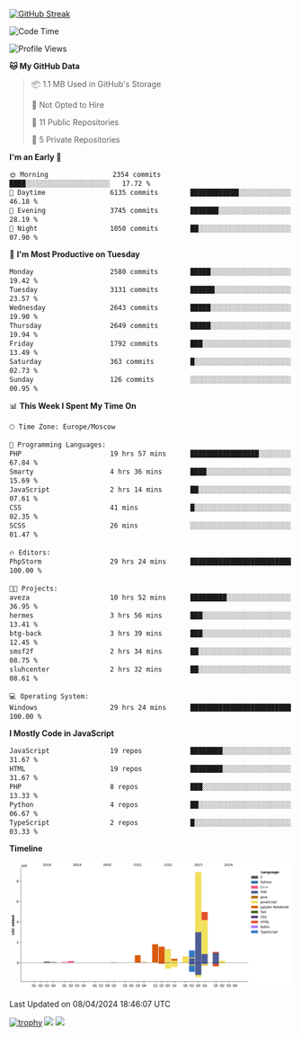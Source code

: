 [![GitHub Streak](https://github-readme-streak-stats.herokuapp.com/?user=yogik10)](https://git.io/streak-stats)
<!--START_SECTION:waka-->
![Code Time](http://img.shields.io/badge/Code%20Time-409%20hrs%204%20mins-blue)

![Profile Views](http://img.shields.io/badge/Profile%20Views-0-blue)

**🐱 My GitHub Data** 

> 📦 1.1 MB Used in GitHub's Storage 
 > 
> 🚫 Not Opted to Hire
 > 
> 📜 11 Public Repositories 
 > 
> 🔑 5 Private Repositories 
 > 
**I'm an Early 🐤** 

```text
🌞 Morning                2354 commits        ████░░░░░░░░░░░░░░░░░░░░░   17.72 % 
🌆 Daytime                6135 commits        ████████████░░░░░░░░░░░░░   46.18 % 
🌃 Evening                3745 commits        ███████░░░░░░░░░░░░░░░░░░   28.19 % 
🌙 Night                  1050 commits        ██░░░░░░░░░░░░░░░░░░░░░░░   07.90 % 
```
📅 **I'm Most Productive on Tuesday** 

```text
Monday                   2580 commits        █████░░░░░░░░░░░░░░░░░░░░   19.42 % 
Tuesday                  3131 commits        ██████░░░░░░░░░░░░░░░░░░░   23.57 % 
Wednesday                2643 commits        █████░░░░░░░░░░░░░░░░░░░░   19.90 % 
Thursday                 2649 commits        █████░░░░░░░░░░░░░░░░░░░░   19.94 % 
Friday                   1792 commits        ███░░░░░░░░░░░░░░░░░░░░░░   13.49 % 
Saturday                 363 commits         █░░░░░░░░░░░░░░░░░░░░░░░░   02.73 % 
Sunday                   126 commits         ░░░░░░░░░░░░░░░░░░░░░░░░░   00.95 % 
```


📊 **This Week I Spent My Time On** 

```text
🕑︎ Time Zone: Europe/Moscow

💬 Programming Languages: 
PHP                      19 hrs 57 mins      █████████████████░░░░░░░░   67.84 % 
Smarty                   4 hrs 36 mins       ████░░░░░░░░░░░░░░░░░░░░░   15.69 % 
JavaScript               2 hrs 14 mins       ██░░░░░░░░░░░░░░░░░░░░░░░   07.61 % 
CSS                      41 mins             █░░░░░░░░░░░░░░░░░░░░░░░░   02.35 % 
SCSS                     26 mins             ░░░░░░░░░░░░░░░░░░░░░░░░░   01.47 % 

🔥 Editors: 
PhpStorm                 29 hrs 24 mins      █████████████████████████   100.00 % 

🐱‍💻 Projects: 
aveza                    10 hrs 52 mins      █████████░░░░░░░░░░░░░░░░   36.95 % 
hermes                   3 hrs 56 mins       ███░░░░░░░░░░░░░░░░░░░░░░   13.41 % 
btg-back                 3 hrs 39 mins       ███░░░░░░░░░░░░░░░░░░░░░░   12.45 % 
smsf2f                   2 hrs 34 mins       ██░░░░░░░░░░░░░░░░░░░░░░░   08.75 % 
sluhcenter               2 hrs 32 mins       ██░░░░░░░░░░░░░░░░░░░░░░░   08.61 % 

💻 Operating System: 
Windows                  29 hrs 24 mins      █████████████████████████   100.00 % 
```

**I Mostly Code in JavaScript** 

```text
JavaScript               19 repos            ████████░░░░░░░░░░░░░░░░░   31.67 % 
HTML                     19 repos            ████████░░░░░░░░░░░░░░░░░   31.67 % 
PHP                      8 repos             ███░░░░░░░░░░░░░░░░░░░░░░   13.33 % 
Python                   4 repos             ██░░░░░░░░░░░░░░░░░░░░░░░   06.67 % 
TypeScript               2 repos             █░░░░░░░░░░░░░░░░░░░░░░░░   03.33 % 
```



**Timeline**

![Lines of Code chart](https://raw.githubusercontent.com/Yogik10/Yogik10/main/assets/bar_graph.png)


 Last Updated on 08/04/2024 18:46:07 UTC
<!--END_SECTION:waka-->
[![trophy](https://github-profile-trophy.vercel.app/?username=yogik10)](https://github.com/ryo-ma/github-profile-trophy)
![](https://github-profile-summary-cards.vercel.app/api/cards/profile-details?username=yogik10&theme=solarized_dark)
![](https://github-profile-summary-cards.vercel.app/api/cards/most-commit-language?username=yogik10&theme=solarized_dark)


